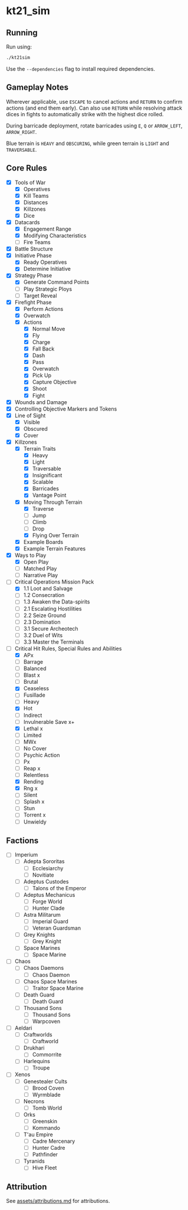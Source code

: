# kt21_sim

## Running

Run using:

```sh
./kt21sim
```

Use the `--dependencies` flag to install required dependencies.

## Gameplay Notes

Wherever applicable, use `ESCAPE` to cancel actions and `RETURN` to confirm actions (and end them early).
Can also use `RETURN` while resolving attack dices in fights to automatically strike with the highest dice rolled.

During barricade deployment, rotate barricades using `E`, `Q` or `ARROW_LEFT`, `ARROW_RIGHT`.

Blue terrain is `HEAVY` and `OBSCURING`, while green terrain is `LIGHT` and `TRAVERSABLE`.

## Core Rules

- [x] Tools of War
    - [x] Operatives
    - [x] Kill Teams
    - [x] Distances
    - [x] Killzones
    - [x] Dice
- [x] Datacards
    - [x] Engagement Range
    - [x] Modifying Characteristics
    - [ ] Fire Teams
- [x] Battle Structure
- [x] Initiative Phase
    - [x] Ready Operatives
    - [x] Determine Initiative
- [x] Strategy Phase
    - [x] Generate Command Points
    - [ ] Play Strategic Ploys
    - [ ] Target Reveal
- [x] Firefight Phase
    - [x] Perform Actions
    - [x] Overwatch
    - [x] Actions
        - [x] Normal Move
        - [x] Fly
        - [x] Charge
        - [x] Fall Back
        - [x] Dash
        - [x] Pass
        - [x] Overwatch
        - [x] Pick Up
        - [x] Capture Objective
        - [x] Shoot
        - [x] Fight
- [x] Wounds and Damage
- [x] Controlling Objective Markers and Tokens
- [x] Line of Sight
    - [x] Visible
    - [x] Obscured
    - [x] Cover
- [x] Killzones
    - [x] Terrain Traits
        - [x] Heavy
        - [x] Light
        - [x] Traversable
        - [x] Insignificant
        - [x] Scalable
        - [x] Barricades
        - [x] Vantage Point
    - [x] Moving Through Terrain
        - [x] Traverse
        - [ ] Jump
        - [ ] Climb
        - [ ] Drop
        - [x] Flying Over Terrain
    - [x] Example Boards
    - [x] Example Terrain Features
- [x] Ways to Play
    - [x] Open Play
    - [ ] Matched Play
    - [ ] Narrative Play
- [ ] Critical Operations Mission Pack
    - [x] 1.1 Loot and Salvage
    - [ ] 1.2 Consecration
    - [ ] 1.3 Awaken the Data-spirits
    - [ ] 2.1 Escalating Hostilities
    - [ ] 2.2 Seize Ground
    - [ ] 2.3 Domination
    - [ ] 3.1 Secure Archeotech
    - [ ] 3.2 Duel of Wits
    - [ ] 3.3 Master the Terminals
- [ ] Critical Hit Rules, Special Rules and Abilities
    - [x] APx
    - [ ] Barrage
    - [ ] Balanced
    - [ ] Blast x
    - [ ] Brutal
    - [x] Ceaseless
    - [ ] Fusillade
    - [ ] Heavy
    - [x] Hot
    - [ ] Indirect
    - [ ] Invulnerable Save x+
    - [x] Lethal x
    - [ ] Limited
    - [ ] MWx
    - [ ] No Cover
    - [ ] Psychic Action
    - [ ] Px
    - [ ] Reap x
    - [ ] Relentless
    - [x] Rending
    - [x] Rng x
    - [ ] Silent
    - [ ] Splash x
    - [ ] Stun
    - [ ] Torrent x
    - [ ] Unwieldy

## Factions

- [ ] Imperium
    - [ ] Adepta Sororitas
        - [ ] Ecclesiarchy
        - [ ] Novitiate
    - [ ] Adeptus Custodes
        - [ ] Talons of the Emperor
    - [ ] Adeptus Mechanicus
        - [ ] Forge World
        - [ ] Hunter Clade
    - [ ] Astra Militarum
        - [ ] Imperial Guard
        - [ ] Veteran Guardsman
    - [ ] Grey Knights
        - [ ] Grey Knight
    - [ ] Space Marines
        - [ ] Space Marine
- [ ] Chaos
    - [ ] Chaos Daemons
        - [ ] Chaos Daemon
    - [ ] Chaos Space Marines
        - [ ] Traitor Space Marine
    - [ ] Death Guard
        - [ ] Death Guard
    - [ ] Thousand Sons
        - [ ] Thousand Sons
        - [ ] Warpcoven
- [ ] Aeldari
    - [ ] Craftworlds
        - [ ] Craftworld
    - [ ] Drukhari
        - [ ] Commorrite
    - [ ] Harlequins
        - [ ] Troupe
- [ ] Xenos
    - [ ] Genestealer Cults
        - [ ] Brood Coven
        - [ ] Wyrmblade
    - [ ] Necrons
        - [ ] Tomb World
    - [ ] Orks
        - [ ] Greenskin
        - [ ] Kommando
    - [ ] T'au Empire
        - [ ] Cadre Mercenary
        - [ ] Hunter Cadre
        - [ ] Pathfinder
    - [ ] Tyranids
        - [ ] Hive Fleet

## Attribution

See [assets/attributions.md](assets/attributions.md) for attributions.
